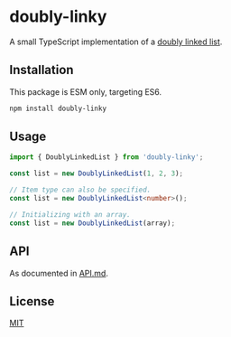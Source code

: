 # doubly-linky

A small TypeScript implementation of a [doubly linked list](https://en.wikipedia.org/wiki/Doubly_linked_list).

## Installation

This package is ESM only, targeting ES6.

```bash
npm install doubly-linky
```

## Usage

```ts
import { DoublyLinkedList } from 'doubly-linky';

const list = new DoublyLinkedList(1, 2, 3);

// Item type can also be specified.
const list = new DoublyLinkedList<number>();

// Initializing with an array.
const list = new DoublyLinkedList(array);
```

## API

As documented in [API.md](API.md).

## License

[MIT](LICENSE)
